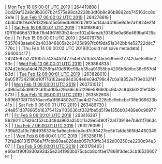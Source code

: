 | [Mon Feb 18 06:00:01 UTC 2019](https://transfer.sh/H455i/dashninja-dbdump-20190218070001.tar.bz2) | 264419808 | 3cd29af32a8c9b3607b24575e98ca2228b3df6b8c96b8862db745163cc8d2e1e | 
| [Sun Feb 17 06:00:02 UTC 2019](https://transfer.sh/lwwii/dashninja-dbdump-20190217070002.tar.bz2) | 264278618 | 4bdb41819a97e1329ba15d56edb8692b79f25c14dad4195e9dfe2a11824e2f44 | 
| [Sat Feb 16 06:00:01 UTC 2019](https://transfer.sh/HDxV2/dashninja-dbdump-20190216070001.tar.bz2) | 264168840 | f0ff19466d331bb76d4961853b24ccd102a14eeab70365e0a66e469baf435a0c | 
| [Fri Feb 15 06:00:01 UTC 2019](https://transfer.sh/A50GB/dashninja-dbdump-20190215070001.tar.bz2) | 264076758 | 5357843aeeb62a483848805a2c2425d997fc6f9da51a342bb4e52722ddc7776c | 
| [Thu Feb 14 06:00:02 UTC 2019](Could not save metadata) | 264004417 | 24241e87a2701007c743545247754e07dfbb3745de585ee27742dae558be253c | 
| [Wed Feb 13 06:00:01 UTC 2019](https://transfer.sh/jQQRI/dashninja-dbdump-20190213070001.tar.bz2) | 263884838 | 874d2b6da14d478258fa410d519c98ab35aa91655bb4208b6ddbc38c957d4b3d | 
| [Tue Feb 12 06:00:01 UTC 2019](https://transfer.sh/VPYag/dashninja-dbdump-20190212070001.tar.bz2) | 263828010 | 8a051f7342186d10f716162aed84d304e6e09d799c47c6a18352e7f3e032f4f9 | 
| [Mon Feb 11 06:00:01 UTC 2019](https://transfer.sh/wXsHa/dashninja-dbdump-20190211070001.tar.bz2) | 263751012 | a49b5cb5d9922c61bdd05a29c66c651296e58660bc94a2c843b020fef083573f | 
| [Sun Feb 10 06:00:01 UTC 2019](https://transfer.sh/xPXHG/dashninja-dbdump-20190210070001.tar.bz2) | 263552608 | b9966708f70876aec6a1f664802d72ae4d27c4228c5c9ebcbcf38b069823b41b | 
| [Sat Feb  9 06:00:01 UTC 2019](https://transfer.sh/i5Jrx/dashninja-dbdump-20190209070001.tar.bz2) | 263486730 | 24e851d378665b16375412a1103036cf332fbe5d519e1356b03489e0c96977ff | 
| [Fri Feb  8 06:00:01 UTC 2019](https://transfer.sh/lyFBk/dashninja-dbdump-20190208070001.tar.bz2) | 263416287 | 8929211c79264f52cb348da962a350c11a29e5490f72a173918e7b8d1f7663c3 | 
| [Thu Feb  7 06:00:01 UTC 2019](https://transfer.sh/ZzwZE/dashninja-dbdump-20190207070001.tar.bz2) | 263276099 | 739b82a19c7dbf936324c5a9ecfebce4cd7c93427ec5b7afdc565fd4450345ec | 
| [Wed Feb  6 06:00:01 UTC 2019](https://transfer.sh/ThkL5/dashninja-dbdump-20190206070001.tar.bz2) | 263258116 | 72fa2d813151766e7f7cbb90aa026dab057c70ffc3462d00250ce2200c94e307 | 
| [Tue Feb  5 06:00:01 UTC 2019](https://transfer.sh/11egZJ/dashninja-dbdump-20190205070001.tar.bz2) | 263178465 | e60a4f90f0930a92d25e2341993b075cbcb8c4fae17868f3dec3cb1652060791 | 
